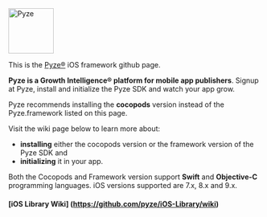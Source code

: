 <img src="http://pyze.com/images/pyze-horizontal-color-RGB.svg" height="90" alt="Pyze"/>

This is the [Pyze&reg;](http://pyze.com) iOS framework github page.  

**Pyze is a Growth Intelligence&reg; platform for mobile app publishers**. Signup at Pyze, install and initialize the Pyze SDK and watch your app grow.

Pyze recommends installing the **cocopods** version instead of the Pyze.framework listed on this page. 

Visit the wiki page below to learn more about: 
* **installing** either the cocopods version or the framework version of the Pyze SDK and 
* **initializing** it in your app.  

Both the Cocopods and Framework version support **Swift** and **Objective-C** programming languages. iOS versions supported are 7.x, 8.x and 9.x.

#### [iOS Library Wiki] (https://github.com/pyze/iOS-Library/wiki)

